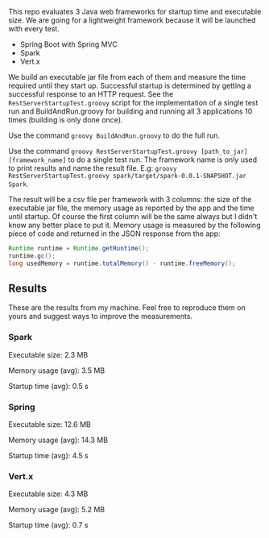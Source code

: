 This repo evaluates 3 Java web frameworks for startup time and executable size. We are going for a lightweight framework because it will be launched with every test.

* Spring Boot with Spring MVC
* Spark
* Vert.x

We build an executable jar file from each of them and measure the time required until they start up. Successful startup is determined by getting a successful response to an HTTP request. See the `RestServerStartupTest.groovy` script for the implementation of a single test run and BuildAndRun.groovy for building and running all 3 applications 10 times (building is only done once).

Use the command `groovy BuildAndRun.groovy` to do the full run.

Use the command `groovy RestServerStartupTest.groovy [path_to_jar] [framework_name]` to do a single test run. The framework name is only used to print results and name the result file. E.g: `groovy RestServerStartupTest.groovy spark/target/spark-0.0.1-SNAPSHOT.jar Spark`.

The result will be a csv file per framework with 3 columns: the size of the executable jar file, the memory usage as reported by the app and the time until startup. Of course the first column will be the same always but I didn't know any better place to put it. Memory usage is measured by the following piece of code and returned in the JSON response from the app:

``` Java
Runtime runtime = Runtime.getRuntime();
runtime.gc();
long usedMemory = runtime.totalMemory() - runtime.freeMemory();
```

## Results
These are the results from my machine. Feel free to reproduce them on yours and suggest ways to improve the measurements.

### Spark
Executable size: 2.3 MB

Memory usage (avg): 3.5 MB

Startup time (avg): 0.5 s

### Spring
Executable size: 12.6 MB

Memory usage (avg): 14.3 MB

Startup time (avg): 4.5 s

### Vert.x
Executable size: 4.3 MB

Memory usage (avg): 5.2 MB

Startup time (avg): 0.7 s

